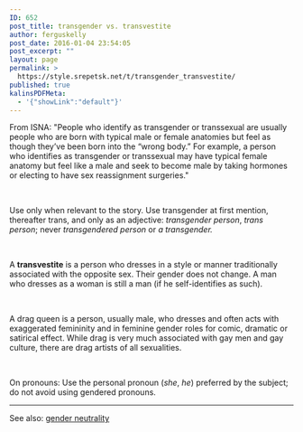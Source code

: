 ```yaml
---
ID: 652
post_title: transgender vs. transvestite
author: ferguskelly
post_date: 2016-01-04 23:54:05
post_excerpt: ""
layout: page
permalink: >
  https://style.srepetsk.net/t/transgender_transvestite/
published: true
kalinsPDFMeta:
  - '{"showLink":"default"}'
---
```

From ISNA: "People who identify as transgender or transsexual are usually people who are born with typical male or female anatomies but feel as though they’ve been born into the “wrong body.” For example, a person who identifies as transgender or transsexual may have typical female anatomy but feel like a male and seek to become male by taking hormones or electing to have sex reassignment surgeries."

&nbsp;

Use only when relevant to the story. Use transgender at first mention, thereafter trans, and only as an adjective: <em>transgender person</em>, <em>trans person</em>; never <em>transgendered person</em> or <em>a transgender.</em>

&nbsp;

A <strong>transvestite</strong> is a person who dresses in a style or manner traditionally associated with the opposite sex. Their gender does not change. A man who dresses as a woman is still a man (if he self-identifies as such).

&nbsp;

A drag queen is a person, usually male, who dresses and often acts with exaggerated femininity and in feminine gender roles for comic, dramatic or satirical effect. While drag is very much associated with gay men and gay culture, there are drag artists of all sexualities.

&nbsp;

On pronouns: Use the personal pronoun (<em>she</em>, <em>he</em>) preferred by the subject; do not avoid using gendered pronouns.

<hr />

See also: <a href="https://style.srepetsk.net/g/gender-neutrality/">gender neutrality</a>

&nbsp;